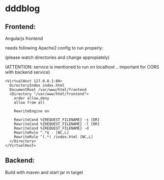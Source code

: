 # dddblog

## Frontend:

Angularjs frontend

needs following Apache2 config to run properly:

(please watch directories and change appropiately)

(ATTENTION: service is mentioned to run on localhost .. important for CORS with backend service)

    <VirtualHost 127.0.0.1:80>
      DirectoryIndex index.html
      DocumentRoot /var/www/html/frontend
      <Directory "/var/www/html/frontend">
        order allow,deny
        allow from all

        RewriteEngine on

        RewriteCond %{REQUEST_FILENAME} -s [OR]
        RewriteCond %{REQUEST_FILENAME} -l [OR]
        RewriteCond %{REQUEST_FILENAME} -d
        RewriteRule ^.*$ - [NC,L]
        RewriteRule ^(.*) /index.html [NC,L]
      </Directory>
    </VirtualHost>

## Backend:

Build with maven and start jar in target

